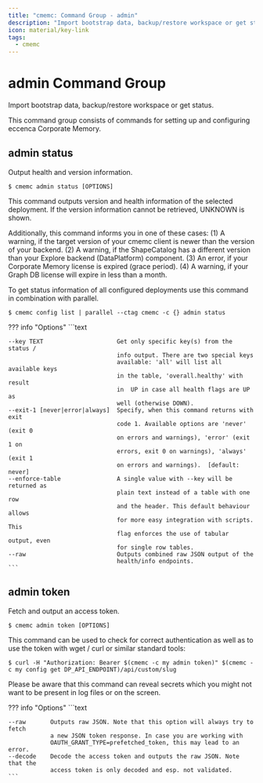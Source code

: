```yaml
---
title: "cmemc: Command Group - admin"
description: "Import bootstrap data, backup/restore workspace or get status."
icon: material/key-link
tags:
  - cmemc
---
```

# admin Command Group
<!-- This file was generated - DO NOT CHANGE IT MANUALLY -->

Import bootstrap data, backup/restore workspace or get status.

This command group consists of commands for setting up and configuring eccenca Corporate Memory.


## admin status

Output health and version information.

```shell-session title="Usage"
$ cmemc admin status [OPTIONS]
```




This command outputs version and health information of the selected deployment. If the version information cannot be retrieved, UNKNOWN is shown.

Additionally, this command informs you in one of these cases: (1) A warning, if the target version of your cmemc client is newer than the version of your backend. (2) A warning, if the ShapeCatalog has a different version than your Explore backend (DataPlatform) component. (3) An error, if your Corporate Memory license is expired (grace period). (4) A warning, if your Graph DB license will expire in less than a month.

To get status information of all configured deployments use this command in combination with parallel.

```shell-session title="Example"
$ cmemc config list | parallel --ctag cmemc -c {} admin status
```




??? info "Options"
    ```text

    --key TEXT                     Get only specific key(s) from the status /
                                   info output. There are two special keys
                                   available: 'all' will list all available keys
                                   in the table, 'overall.healthy' with result
                                   in  UP in case all health flags are UP as
                                   well (otherwise DOWN).
    --exit-1 [never|error|always]  Specify, when this command returns with exit
                                   code 1. Available options are 'never' (exit 0
                                   on errors and warnings), 'error' (exit 1 on
                                   errors, exit 0 on warnings), 'always' (exit 1
                                   on errors and warnings).  [default: never]
    --enforce-table                A single value with --key will be returned as
                                   plain text instead of a table with one row
                                   and the header. This default behaviour allows
                                   for more easy integration with scripts. This
                                   flag enforces the use of tabular output, even
                                   for single row tables.
    --raw                          Outputs combined raw JSON output of the
                                   health/info endpoints.
    ```

## admin token

Fetch and output an access token.

```shell-session title="Usage"
$ cmemc admin token [OPTIONS]
```




This command can be used to check for correct authentication as well as to use the token with wget / curl or similar standard tools:

```shell-session title="Example"
$ curl -H "Authorization: Bearer $(cmemc -c my admin token)" $(cmemc -c my config get DP_API_ENDPOINT)/api/custom/slug
```


Please be aware that this command can reveal secrets which you might not want to be present in log files or on the screen.



??? info "Options"
    ```text

    --raw       Outputs raw JSON. Note that this option will always try to fetch
                a new JSON token response. In case you are working with
                OAUTH_GRANT_TYPE=prefetched_token, this may lead to an error.
    --decode    Decode the access token and outputs the raw JSON. Note that the
                access token is only decoded and esp. not validated.
    ```

